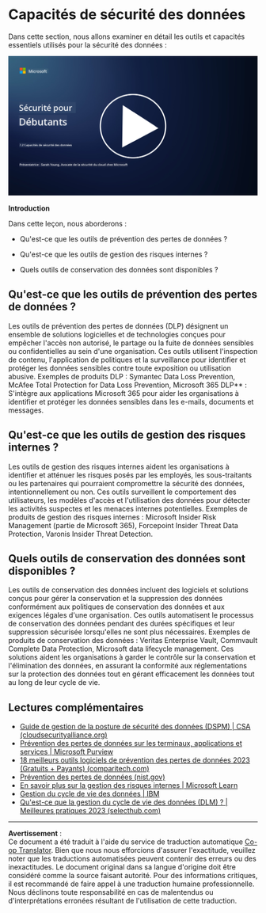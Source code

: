 <!--
CO_OP_TRANSLATOR_METADATA:
{
  "original_hash": "50697add9758e54693442d502d2d5f8a",
  "translation_date": "2025-09-03T18:43:17+00:00",
  "source_file": "7.2 Data security capabilities.md",
  "language_code": "fr"
}
-->
# Capacités de sécurité des données

Dans cette section, nous allons examiner en détail les outils et capacités essentiels utilisés pour la sécurité des données :

[![Regarder la vidéo](../../translated_images/7-2_placeholder.1f3c39f0c7cfea7ef355438079e171e047a0f79c8dc0b63ad78513b1910f7cdf.fr.png)](https://learn-video.azurefd.net/vod/player?id=0c9fff7c-e17c-4a14-ac3b-69b5a5786f55)

**Introduction**

Dans cette leçon, nous aborderons :

- Qu'est-ce que les outils de prévention des pertes de données ?

- Qu'est-ce que les outils de gestion des risques internes ?

- Quels outils de conservation des données sont disponibles ?

## Qu'est-ce que les outils de prévention des pertes de données ?

Les outils de prévention des pertes de données (DLP) désignent un ensemble de solutions logicielles et de technologies conçues pour empêcher l'accès non autorisé, le partage ou la fuite de données sensibles ou confidentielles au sein d'une organisation. Ces outils utilisent l'inspection de contenu, l'application de politiques et la surveillance pour identifier et protéger les données sensibles contre toute exposition ou utilisation abusive. Exemples de produits DLP : Symantec Data Loss Prevention, McAfee Total Protection for Data Loss Prevention, Microsoft 365 DLP** : S'intègre aux applications Microsoft 365 pour aider les organisations à identifier et protéger les données sensibles dans les e-mails, documents et messages.

## Qu'est-ce que les outils de gestion des risques internes ?

Les outils de gestion des risques internes aident les organisations à identifier et atténuer les risques posés par les employés, les sous-traitants ou les partenaires qui pourraient compromettre la sécurité des données, intentionnellement ou non. Ces outils surveillent le comportement des utilisateurs, les modèles d'accès et l'utilisation des données pour détecter les activités suspectes et les menaces internes potentielles. Exemples de produits de gestion des risques internes : Microsoft Insider Risk Management (partie de Microsoft 365), Forcepoint Insider Threat Data Protection, Varonis Insider Threat Detection.

## Quels outils de conservation des données sont disponibles ?

Les outils de conservation des données incluent des logiciels et solutions conçus pour gérer la conservation et la suppression des données conformément aux politiques de conservation des données et aux exigences légales d'une organisation. Ces outils automatisent le processus de conservation des données pendant des durées spécifiques et leur suppression sécurisée lorsqu'elles ne sont plus nécessaires. Exemples de produits de conservation des données : Veritas Enterprise Vault, Commvault Complete Data Protection, Microsoft data lifecycle management. Ces solutions aident les organisations à garder le contrôle sur la conservation et l'élimination des données, en assurant la conformité aux réglementations sur la protection des données tout en gérant efficacement les données tout au long de leur cycle de vie.

## Lectures complémentaires

- [Guide de gestion de la posture de sécurité des données (DSPM) | CSA (cloudsecurityalliance.org)](https://cloudsecurityalliance.org/blog/2023/03/31/the-big-guide-to-data-security-posture-management-dspm/)
- [Prévention des pertes de données sur les terminaux, applications et services | Microsoft Purview](https://youtu.be/hvqq8L_0kgI)
- [18 meilleurs outils logiciels de prévention des pertes de données 2023 (Gratuits + Payants) (comparitech.com)](https://www.comparitech.com/data-privacy-management/data-loss-prevention-tools-software/)
- [Prévention des pertes de données (nist.gov)](https://tsapps.nist.gov/publication/get_pdf.cfm?pub_id=904672)
- [En savoir plus sur la gestion des risques internes | Microsoft Learn](https://learn.microsoft.com/purview/insider-risk-management?WT.mc_id=academic-96948-sayoung)
- [Gestion du cycle de vie des données | IBM](https://www.ibm.com/topics/data-lifecycle-management)
- [Qu'est-ce que la gestion du cycle de vie des données (DLM) ? | Meilleures pratiques 2023 (selecthub.com)](https://www.selecthub.com/big-data-analytics/data-lifecycle-management/)

---

**Avertissement** :  
Ce document a été traduit à l'aide du service de traduction automatique [Co-op Translator](https://github.com/Azure/co-op-translator). Bien que nous nous efforcions d'assurer l'exactitude, veuillez noter que les traductions automatisées peuvent contenir des erreurs ou des inexactitudes. Le document original dans sa langue d'origine doit être considéré comme la source faisant autorité. Pour des informations critiques, il est recommandé de faire appel à une traduction humaine professionnelle. Nous déclinons toute responsabilité en cas de malentendus ou d'interprétations erronées résultant de l'utilisation de cette traduction.